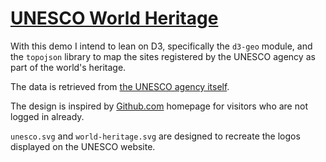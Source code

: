 # [UNESCO World Heritage](https://codepen.io/borntofrappe/pen/jOyRJKO)

With this demo I intend to lean on D3, specifically the `d3-geo` module, and the `topojson` library to map the sites registered by the UNESCO agency as part of the world's heritage.

The data is retrieved from [the UNESCO agency itself](https://whc.unesco.org/en/list/).

The design is inspired by [Github.com](https://github.com/) homepage for visitors who are not logged in already.

`unesco.svg` and `world-heritage.svg` are designed to recreate the logos displayed on the UNESCO website.
